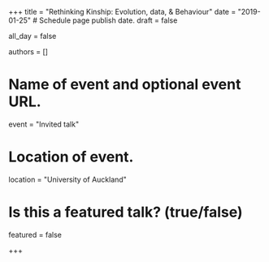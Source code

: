 +++
title = "Rethinking Kinship: Evolution, data, & Behaviour"
date = "2019-01-25"  # Schedule page publish date.
draft = false
           
all_day = false
           
authors = []
           
# Name of event and optional event URL.
event = "Invited talk"
           
# Location of event.
location = "University of Auckland"
           
# Is this a featured talk? (true/false)
featured = false
           
+++
